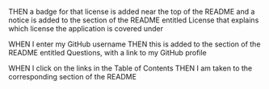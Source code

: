 <!-- create file with headings -->
<!-- GIVEN a command-line application that accepts user input
WHEN I am prompted for information about my application repository
THEN a high-quality, professional README.md is generated with the title of my project and sections entitled Description, Table of Contents, Installation, Usage, License, Contributing, Tests, and Questions -->

<!-- then, prompts for p text -->
<!-- WHEN I enter my project title
THEN this is displayed as the title of the README -->
<!-- WHEN I enter a description, installation instructions, usage information, contribution guidelines, and test instructions
THEN this information is added to the sections of the README entitled Description, Installation, Usage, Contributing, and Tests -->

<!-- license prompt as a list -->
<!-- choice generates a badge and information -->
<!-- WHEN I choose a license for my application from a list of options -->
THEN a badge for that license is added near the top of the README and a notice is added to the section of the README entitled License that explains which license the application is covered under

<!-- "questions" prompt generates a link to github profile when github username is input -->
WHEN I enter my GitHub username
THEN this is added to the section of the README entitled Questions, with a link to my GitHub profile

<!-- email address also populates instructions -->
<!-- WHEN I enter my email address
THEN this is added to the section of the README entitled Questions, with instructions on how to reach me with additional questions -->

<!-- links redirect user to corresponding portion of readme -->
WHEN I click on the links in the Table of Contents
THEN I am taken to the corresponding section of the README